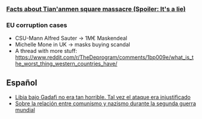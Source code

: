 
### [Facts about Tian'anmen square massacre (Spoiler: It's a lie)](https://twitter.com/yin_sura/status/1533117122636824576)

### EU corruption cases
* CSU-Mann Alfred Sauter -> 1M€ Maskendeal
* Michelle Mone in UK -> masks buying scandal  
* A thread with more stuff: https://www.reddit.com/r/TheDeprogram/comments/1bp009e/what_is_the_worst_thing_western_countries_have/

## Español
 * [Libia bajo Gadafi no era tan horrible. Tal vez el ataque era injustificado](https://twitter.com/FierroFortis/status/1540018496729489410)
 * [Sobre la relación entre comunismo y nazismo durante la segunda guerra mundial](https://twitter.com/Edisson_hilos/status/1671052628803854336)
